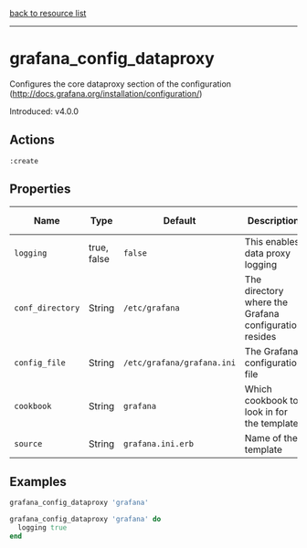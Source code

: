 [back to resource list](https://github.com/sous-chefs/grafana#resources)

---

# grafana_config_dataproxy

Configures the core dataproxy section of the configuration (http://docs.grafana.org/installation/configuration/)

Introduced: v4.0.0

## Actions

`:create`

## Properties

| Name                      | Type          |  Default                    | Description                                                               | Allowed Values
| ------------------------- | ------------- | --------------------------- | ------------------------------------------------------------------------- | --------------- |
| `logging`                 | true, false   | `false`                     | This enables data proxy logging                        | true, false
| `conf_directory`          |  String       | `/etc/grafana`              | The directory where the Grafana configuration resides                     | Valid directory
| `config_file`             |  String       | `/etc/grafana/grafana.ini`  | The Grafana configuration file                                            | Valid file path
| `cookbook`                | String        | `grafana`                   | Which cookbook to look in for the template                                |
| `source`                  | String        | `grafana.ini.erb`           | Name of the template                                                      |

## Examples

```ruby
grafana_config_dataproxy 'grafana'
```

```ruby
grafana_config_dataproxy 'grafana' do
  logging true
end
```
